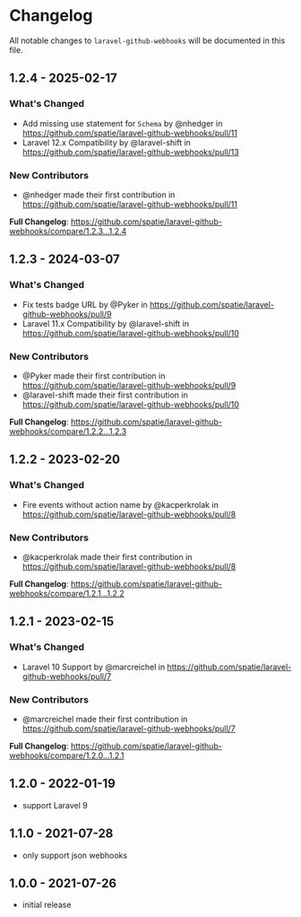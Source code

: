 # Changelog

All notable changes to `laravel-github-webhooks` will be documented in this file.

## 1.2.4 - 2025-02-17

### What's Changed

* Add missing use statement for `Schema` by @nhedger in https://github.com/spatie/laravel-github-webhooks/pull/11
* Laravel 12.x Compatibility by @laravel-shift in https://github.com/spatie/laravel-github-webhooks/pull/13

### New Contributors

* @nhedger made their first contribution in https://github.com/spatie/laravel-github-webhooks/pull/11

**Full Changelog**: https://github.com/spatie/laravel-github-webhooks/compare/1.2.3...1.2.4

## 1.2.3 - 2024-03-07

### What's Changed

* Fix tests badge URL by @Pyker in https://github.com/spatie/laravel-github-webhooks/pull/9
* Laravel 11.x Compatibility by @laravel-shift in https://github.com/spatie/laravel-github-webhooks/pull/10

### New Contributors

* @Pyker made their first contribution in https://github.com/spatie/laravel-github-webhooks/pull/9
* @laravel-shift made their first contribution in https://github.com/spatie/laravel-github-webhooks/pull/10

**Full Changelog**: https://github.com/spatie/laravel-github-webhooks/compare/1.2.2...1.2.3

## 1.2.2 - 2023-02-20

### What's Changed

- Fire events without action name by @kacperkrolak in https://github.com/spatie/laravel-github-webhooks/pull/8

### New Contributors

- @kacperkrolak made their first contribution in https://github.com/spatie/laravel-github-webhooks/pull/8

**Full Changelog**: https://github.com/spatie/laravel-github-webhooks/compare/1.2.1...1.2.2

## 1.2.1 - 2023-02-15

### What's Changed

- Laravel 10 Support by @marcreichel in https://github.com/spatie/laravel-github-webhooks/pull/7

### New Contributors

- @marcreichel made their first contribution in https://github.com/spatie/laravel-github-webhooks/pull/7

**Full Changelog**: https://github.com/spatie/laravel-github-webhooks/compare/1.2.0...1.2.1

## 1.2.0 - 2022-01-19

- support Laravel 9

## 1.1.0 - 2021-07-28

- only support json webhooks

## 1.0.0 - 2021-07-26

- initial release
